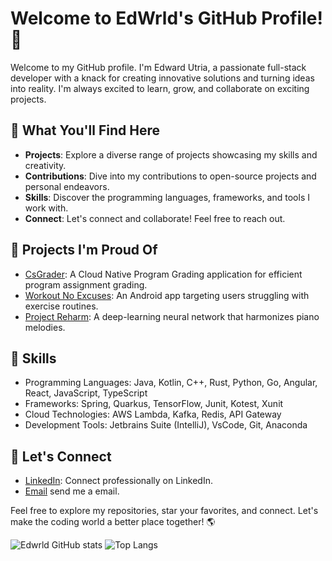 # Welcome to EdWrld's GitHub Profile! 👋

Welcome to my GitHub profile. I'm Edward Utria, a passionate full-stack developer with a knack for creating innovative solutions and turning ideas into reality. I'm always excited to learn, grow, and collaborate on exciting projects.

## 🌟 What You'll Find Here

- **Projects**: Explore a diverse range of projects showcasing my skills and creativity.
- **Contributions**: Dive into my contributions to open-source projects and personal endeavors.
- **Skills**: Discover the programming languages, frameworks, and tools I work with.
- **Connect**: Let's connect and collaborate! Feel free to reach out.

## 🚀 Projects I'm Proud Of

- [CsGrader](link-to-csgrader): A Cloud Native Program Grading application for efficient program assignment grading.
- [Workout No Excuses](link-to-workout-app): An Android app targeting users struggling with exercise routines.
- [Project Reharm](link-to-reharm): A deep-learning neural network that harmonizes piano melodies.

## 💼 Skills

- Programming Languages: Java, Kotlin, C++, Rust, Python, Go, Angular, React, JavaScript, TypeScript
- Frameworks: Spring, Quarkus, TensorFlow, Junit, Kotest, Xunit
- Cloud Technologies: AWS Lambda, Kafka, Redis, API Gateway
- Development Tools: Jetbrains Suite (IntelliJ), VsCode, Git, Anaconda

## 🤝 Let's Connect

- [LinkedIn](https://www.linkedin.com/in/edward-utria/): Connect professionally on LinkedIn.
- [Email](edwardutria12@gmail.com) send me a email.

Feel free to explore my repositories, star your favorites, and connect. Let's make the coding world a better place together! 🌎

![Edwrld GitHub stats](https://github-readme-stats.vercel.app/api?username=edwrld&show_icons=true&theme=radical)
![Top Langs](https://github-readme-stats.vercel.app/api/top-langs/?username=edwrld&size_weight=0.5&count_weight=0.5)
